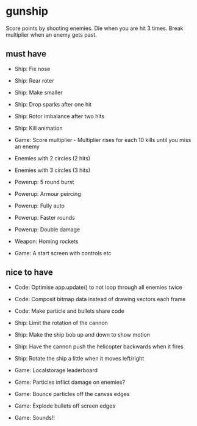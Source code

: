 # gunship

Score points by shooting enemies.
Die when you are hit 3 times.
Break multiplier when an enemy gets past.

## must have

* Ship: Fix nose
* Ship: Rear roter
* Ship: Make smaller
* Ship: Drop sparks after one hit
* Ship: Rotor imbalance after two hits
* Ship: Kill animation

* Game: Score multiplier - Multiplier rises for each 10 kills until you miss an enemy

* Enemies with 2 circles (2 hits)
* Enemies with 3 circles (3 hits)

* Powerup: 5 round burst
* Powerup: Armour peircing
* Powerup: Fully auto
* Powerup: Faster rounds
* Powerup: Double damage

* Weapon: Homing rockets

* Game: A start screen with controls etc

## nice to have

* Code: Optimise app.update() to not loop through all enemies twice
* Code: Composit bitmap data instead of drawing vectors each frame
* Code: Make particle and bullets share code

* Ship: Limit the rotation of the cannon
* Ship: Make the ship bob up and down to show motion
* Ship: Have the cannon push the helicopter backwards when it fires
* Ship: Rotate the ship a little when it moves left/right

* Game: Localstorage leaderboard
* Game: Particles inflict damage on enemies?
* Game: Bounce particles off the canvas edges
* Game: Explode bullets off screen edges
* Game: Sounds!!

